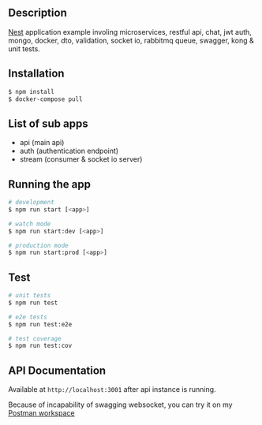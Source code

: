 ## Description

[Nest](https://github.com/nestjs/nest) application example involing microservices, restful api, chat, jwt auth, mongo, docker, dto, validation, socket io, rabbitmq queue, swagger, kong & unit tests.

## Installation

```bash
$ npm install
$ docker-compose pull
```

## List of sub apps
- api (main api)
- auth (authentication endpoint)
- stream (consumer & socket io server)

## Running the app

```bash
# development
$ npm run start [<app>]

# watch mode
$ npm run start:dev [<app>]

# production mode
$ npm run start:prod [<app>]
```

## Test

```bash
# unit tests
$ npm run test

# e2e tests
$ npm run test:e2e

# test coverage
$ npm run test:cov
```

## API Documentation
Available at `http://localhost:3001` after api instance is running.

Because of incapability of swagging websocket, you can try it on my [Postman workspace](https://www.postman.com/blue-crescent-479369/workspace/yanuar-s-space)

